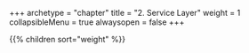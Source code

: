 +++
archetype = "chapter"
title = "2. Service Layer"
weight = 1
collapsibleMenu = true
alwaysopen = false
+++

{{% children sort="weight" %}}

